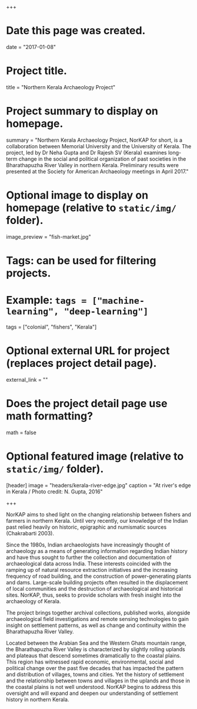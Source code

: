 +++
# Date this page was created.
date = "2017-01-08"

# Project title.
title = "Northern Kerala Archaeology Project"

# Project summary to display on homepage.
summary = "Northern Kerala Archaeology Project, NorKAP for short, is a collaboration between Memorial University and the University of Kerala. The project, led by Dr Neha Gupta and Dr Rajesh SV (Kerala) examines long-term change in the social and political organization of past societies in the Bharathapuzha River Valley in northern Kerala. Preliminary results were presented at the Society for American Archaeology meetings in April 2017."

# Optional image to display on homepage (relative to `static/img/` folder).
image_preview = "fish-market.jpg"

# Tags: can be used for filtering projects.
# Example: `tags = ["machine-learning", "deep-learning"]`
tags = ["colonial", "fishers", "Kerala"]

# Optional external URL for project (replaces project detail page).
external_link = ""

# Does the project detail page use math formatting?
math = false

# Optional featured image (relative to `static/img/` folder).
[header]
image = "headers/kerala-river-edge.jpg"
caption = "At river's edge in Kerala / Photo credit: N. Gupta, 2016"

+++

NorKAP aims to shed light on the changing relationship between fishers and farmers in northern Kerala. Until very recently, our knowledge of the Indian past relied heavily on historic, epigraphic and numismatic sources (Chakrabarti 2003).

Since the 1980s, Indian archaeologists have increasingly thought of archaeology as a means of generating information regarding Indian history and have thus sought to further the collection and documentation of archaeological data across India. These interests coincided with the ramping up of natural resource extraction initiatives and the increasing frequency of road building, and the construction of power-generating plants and dams. Large-scale building projects often resulted in the displacement of local communities and the destruction of archaeological and historical sites. NorKAP, thus, seeks to provide scholars with fresh insight into the archaeology of Kerala.

The project brings together archival collections, published works, alongside archaeological field investigations and remote sensing technologies to gain insight on settlement patterns, as well as change and continuity within the Bharathapuzha River Valley.

Located between the Arabian Sea and the Western Ghats mountain range, the Bharathapuzha River Valley is characterized by slightly rolling uplands and plateaus that descend sometimes dramatically to the coastal plains. This region has witnessed rapid economic, environmental, social and political change over the past five decades that has impacted the pattern and distribution of villages, towns and cities. Yet the history of settlement and the relationship between towns and villages in the uplands and those in the coastal plains is not well understood. NorKAP begins to address this oversight and will expand and deepen our understanding of settlement history in northern Kerala.

